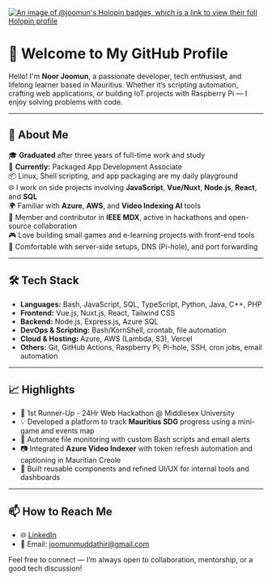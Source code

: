[![An image of @joomun's Holopin badges, which is a link to view their full Holopin profile](https://holopin.me/joomun)](https://holopin.io/@joomun)

# 👋 Welcome to My GitHub Profile

Hello! I'm **Noor Joomun**, a passionate developer, tech enthusiast, and lifelong learner based in Mauritius. Whether it’s scripting automation, crafting web applications, or building IoT projects with Raspberry Pi — I enjoy solving problems with code.

---

## 🚀 About Me

🎓 **Graduated** after three years of full-time work and study  
💼 **Currently:** Packaged App Development Associate  
📦 Linux, Shell scripting, and app packaging are my daily playground  
🌐 I work on side projects involving **JavaScript**, **Vue/Nuxt**, **Node.js**, **React**, and **SQL**  
🌍 Familiar with **Azure**, **AWS**, and **Video Indexing AI** tools  
🧠 Member and contributor in **IEEE MDX**, active in hackathons and open-source collaboration  
🎮 Love building small games and e-learning projects with front-end tools  
🔐 Comfortable with server-side setups, DNS (Pi-hole), and port forwarding

---

## 🛠️ Tech Stack

- **Languages:** Bash, JavaScript, SQL, TypeScript, Python, Java, C++, PHP  
- **Frontend:** Vue.js, Nuxt.js, React, Tailwind CSS  
- **Backend:** Node.js, Express.js, Azure SQL  
- **DevOps & Scripting:** Bash/KornShell, crontab, file automation  
- **Cloud & Hosting:** Azure, AWS (Lambda, S3), Vercel  
- **Others:** Git, GitHub Actions, Raspberry Pi, Pi-hole, SSH, cron jobs, email automation

---

## 📈 Highlights

- 🥈 1st Runner-Up - 24Hr Web Hackathon @ Middlesex University  
- 💡 Developed a platform to track **Mauritius SDG** progress using a mini-game and events map  
- 🧪 Automate file monitoring with custom Bash scripts and email alerts  
- 📷 Integrated **Azure Video Indexer** with token refresh automation and captioning in Mauritian Creole  
- 🔄 Built reusable components and refined UI/UX for internal tools and dashboards

---

## 📫 How to Reach Me

- 🌐 [LinkedIn](https://www.linkedin.com/in/joomun-noorani-muddathir-846636228)  
- 📧 Email: joomunmuddathir@gmail.com  

Feel free to connect — I’m always open to collaboration, mentorship, or a good tech discussion!
